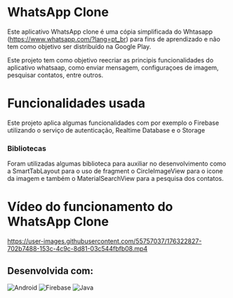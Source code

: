 # WhatsApp Clone

Este aplicativo WhatsApp clone é uma cópia simplificada do Whtasapp (https://www.whatsapp.com/?lang=pt_br) 
para fins de aprendizado e não tem como objetivo ser distribuído na Google Play.

Este projeto tem como objetivo reecriar as principis funcionalidades do aplicativo whatsaap, como enviar mensagem, configuraçoes de imagem, pesquisar contatos,
entre outros.

# Funcionalidades usada 

Este projeto aplica algumas funcionalidades com por exemplo o Firebase utilizando o serviço de autenticação, Realtime Database e o Storage

### Bibliotecas
Foram utilizadas algumas biblioteca para auxiliar no desenvolvimento como a SmartTabLayout para o uso de fragment o CircleImageView para o icone da imagem e também o MaterialSearchView para a pesquisa dos contatos.

# Vídeo do funcionamento do WhatsApp Clone

https://user-images.githubusercontent.com/55757037/176322827-702b7488-153c-4c9c-8d81-03c544fbfb08.mp4

## Desenvolvida com:

![Android](https://img.shields.io/badge/Android-3DDC84?style=for-the-badge&logo=android&logoColor=white)
![Firebase](https://img.shields.io/badge/Firebase-039BE5?style=for-the-badge&logo=Firebase&logoColor=white)
![Java](https://img.shields.io/badge/Java-ED8B00?style=for-the-badge&logo=java&logoColor=white)
